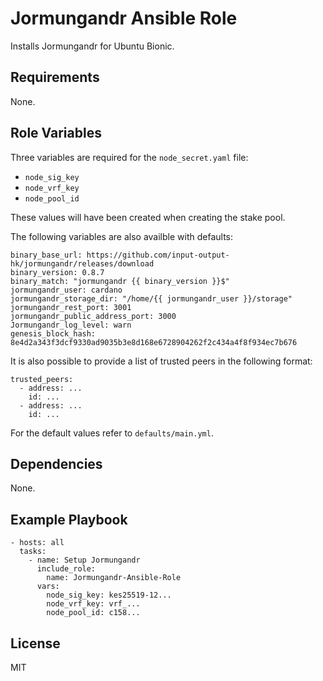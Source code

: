 # Jormungandr Ansible Role

Installs Jormungandr for Ubuntu Bionic.

## Requirements

None.

## Role Variables

Three variables are required for the `node_secret.yaml` file:

- `node_sig_key`
- `node_vrf_key`
- `node_pool_id`

These values will have been created when creating the stake pool.

The following variables are also availble with defaults:

    binary_base_url: https://github.com/input-output-hk/jormungandr/releases/download
    binary_version: 0.8.7
    binary_match: "jormungandr {{ binary_version }}$"
    jormungandr_user: cardano
    jormungandr_storage_dir: "/home/{{ jormungandr_user }}/storage"
    jormungandr_rest_port: 3001
    jormungandr_public_address_port: 3000
    Jormungandr_log_level: warn
    genesis_block_hash: 8e4d2a343f3dcf9330ad9035b3e8d168e6728904262f2c434a4f8f934ec7b676 

It is also possible to provide a list of trusted peers in the following format:

    trusted_peers:
      - address: ...
        id: ...
      - address: ...
        id: ...

For the default values refer to `defaults/main.yml`.

## Dependencies

None.

## Example Playbook

    - hosts: all
      tasks:
        - name: Setup Jormungandr
          include_role:
            name: Jormungandr-Ansible-Role
          vars:
            node_sig_key: kes25519-12...
            node_vrf_key: vrf_...
            node_pool_id: c158...

## License

MIT
